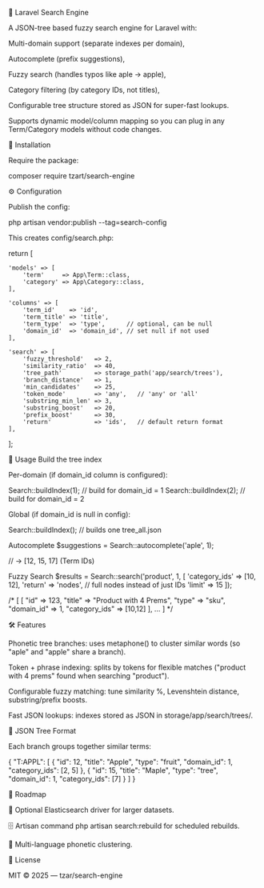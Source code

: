 🔎 Laravel Search Engine

A JSON-tree based fuzzy search engine for Laravel with:

Multi-domain support (separate indexes per domain),

Autocomplete (prefix suggestions),

Fuzzy search (handles typos like aple → apple),

Category filtering (by category IDs, not titles),

Configurable tree structure stored as JSON for super-fast lookups.

Supports dynamic model/column mapping so you can plug in any Term/Category models without code changes.

🚀 Installation

Require the package:

composer require tzart/search-engine


⚙️ Configuration

Publish the config:

php artisan vendor:publish --tag=search-config


This creates config/search.php:

return [

    'models' => [
        'term'     => App\Term::class,
        'category' => App\Category::class,
    ],

    'columns' => [
        'term_id'    => 'id',
        'term_title' => 'title',
        'term_type'  => 'type',      // optional, can be null
        'domain_id'  => 'domain_id', // set null if not used
    ],

    'search' => [
        'fuzzy_threshold'   => 2,
        'similarity_ratio'  => 40,
        'tree_path'         => storage_path('app/search/trees'),
        'branch_distance'   => 1,
        'min_candidates'    => 25,
        'token_mode'        => 'any',   // 'any' or 'all'
        'substring_min_len' => 3,
        'substring_boost'   => 20,
        'prefix_boost'      => 30,
        'return'            => 'ids',   // default return format
    ],

];

📖 Usage
Build the tree index

Per-domain (if domain_id column is configured):

Search::buildIndex(1);   // build for domain_id = 1
Search::buildIndex(2);   // build for domain_id = 2


Global (if domain_id is null in config):

Search::buildIndex(); // builds one tree_all.json

Autocomplete
$suggestions = Search::autocomplete('aple', 1);

// → [12, 15, 17]  (Term IDs)

Fuzzy Search
$results = Search::search('product', 1, [
    'category_ids' => [10, 12],
    'return'       => 'nodes', // full nodes instead of just IDs
    'limit'        => 15
]);

/*
[
  [
    "id" => 123,
    "title" => "Product with 4 Prems",
    "type" => "sku",
    "domain_id" => 1,
    "category_ids" => [10,12]
  ],
  ...
]
*/

🛠 Features

Phonetic tree branches: uses metaphone() to cluster similar words (so "aple" and "apple" share a branch).

Token + phrase indexing: splits by tokens for flexible matches ("product with 4 prems" found when searching "product").

Configurable fuzzy matching: tune similarity %, Levenshtein distance, substring/prefix boosts.

Fast JSON lookups: indexes stored as JSON in storage/app/search/trees/.

📂 JSON Tree Format

Each branch groups together similar terms:

{
  "T:APPL": [
    {
      "id": 12,
      "title": "Apple",
      "type": "fruit",
      "domain_id": 1,
      "category_ids": [2, 5]
    },
    {
      "id": 15,
      "title": "Maple",
      "type": "tree",
      "domain_id": 1,
      "category_ids": [7]
    }
  ]
}

📌 Roadmap

🔄 Optional Elasticsearch driver for larger datasets.

🗄 Artisan command php artisan search:rebuild for scheduled rebuilds.

🚀 Multi-language phonetic clustering.

📜 License

MIT © 2025 — tzar/search-engine
